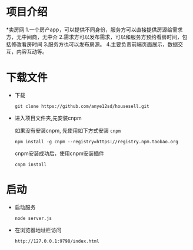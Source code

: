 ﻿# 项目介绍
*卖房网
	1.一个房产app，可以提供不同身份，服务方可以直接提供房源给需求方，无中间商，无中介
	2.需求方可以发布需求，可以和服务方预约看房时间，包括修改看房时间
	3.服务方也可以发布房源。
	4.主要负责前端页面展示，数据交互，内容互动等。

# 下载文件
* 下载

    ```
    git clone https://github.com/anye12sd/housesell.git
    ```

* 进入项目文件夹,先安装cnpm

   	如果没有安装cnpm, 先使用如下方式安装 `cnpm`
     ```
    npm install -g cnpm --registry=https://registry.npm.taobao.org
     ```
    cnpm安装成功后，使用cnpm安装插件
     ```
    cnpm install
    ```

# 启动

* 启动服务
	 ```
    node server.js
     ```

* 在浏览器地址栏访问
 	```
	http://127.0.0.1:9798/index.html
	```
